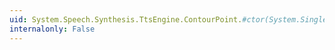 ```yaml
---
uid: System.Speech.Synthesis.TtsEngine.ContourPoint.#ctor(System.Single,System.Single,System.Speech.Synthesis.TtsEngine.ContourPointChangeType)
internalonly: False
---
```

